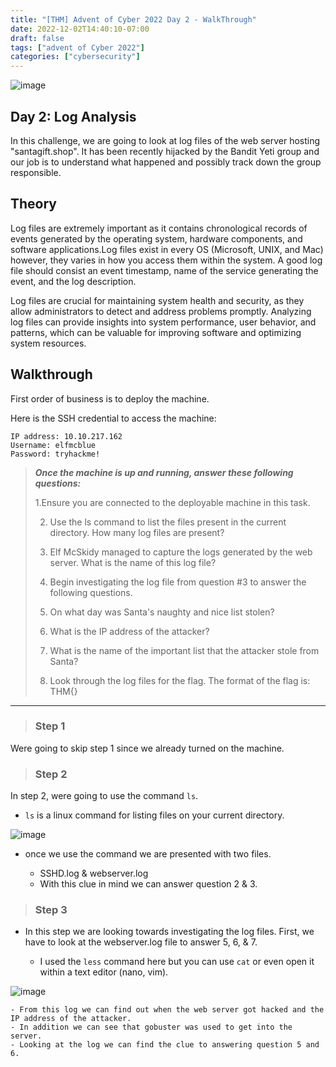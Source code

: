 ```yaml
---
title: "[THM] Advent of Cyber 2022 Day 2 - WalkThrough"
date: 2022-12-02T14:40:10-07:00
draft: false
tags: ["advent of Cyber 2022"]
categories: ["cybersecurity"]
---
```

![image](/aoc_day2.png)

## Day 2: Log Analysis
In this challenge, we are going to look at log files of the web server hosting "santagift.shop". It has been recently hijacked by the Bandit Yeti group and our
job is to understand what happened and possibly track down the group responsible.

## Theory
Log files are extremely important as it contains chronological records of events generated by the operating system, hardware components, and software applications.Log files exist in every OS (Microsoft, UNIX, and Mac) however, they varies in how you access them within the system. A good log file should consist an event timestamp, name of the service generating the event, and the log description.

Log files are crucial for maintaining system health and security, as they allow administrators to detect and address problems promptly. Analyzing log files can provide insights into system performance, user behavior, and patterns, which can be valuable for improving software and optimizing system resources.

## Walkthrough
First order of business is to deploy the machine. 

Here is the SSH credential to access the machine:
``` 
IP address: 10.10.217.162
Username: elfmcblue
Password: tryhackme!
```

> **_Once the machine is up and running, answer these following questions:_**
>
>   1.Ensure you are connected to the deployable machine in this task.
>
>   2. Use the ls command to list the files present in the current directory. How many log files are present?
>
>   3. Elf McSkidy managed to capture the logs generated by the web server. What is the name of this log file?
>
>   4. Begin investigating the log file from question #3 to answer the following questions.
>
>   5. On what day was Santa's naughty and nice list stolen?
>
>   6. What is the IP address of the attacker?
>
>   7. What is the name of the important list that the attacker stole from Santa?    
>
>   8. Look through the log files for the flag. The format of the flag is: THM{}

---

> ### Step 1
Were going to skip step 1 since we already turned on the machine.

> ### Step 2
In step 2, were going to use the command `ls`.

- `ls` is a linux command for listing files on your current directory.

![image](/aoc_ls_log.png)

- once we use the command we are presented with two files.

    - SSHD.log & webserver.log
    - With this clue in mind we can answer question 2 & 3. 

 
> ### Step 3

- In this step we are looking towards investigating the log files. First, we have to look at the webserver.log file to answer 5, 6, & 7.

    - I used the `less` command here but you can use `cat` or even open it within a text editor (nano, vim).

![image](/aoc_webserver_log.png)

    - From this log we can find out when the web server got hacked and the IP address of the attacker.
    - In addition we can see that gobuster was used to get into the server.
    - Looking at the log we can find the clue to answering question 5 and 6. 
            